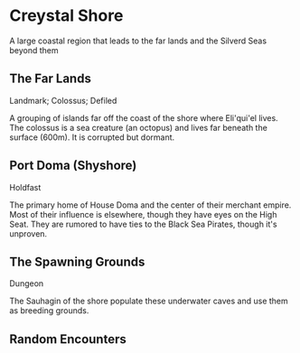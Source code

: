 # Creystal Shore

A large coastal region that leads to the far lands and the Silverd Seas beyond them

## The Far Lands

Landmark; Colossus; Defiled

A grouping of islands far off the coast of the shore where Eli'qui'el lives. The colossus is a sea creature (an octopus) and lives far beneath the surface (600m). It is corrupted but dormant.

## Port Doma (Shyshore)

Holdfast

The primary home of House Doma and the center of their merchant empire. Most of their influence is elsewhere, though they have eyes on the High Seat. They are rumored to have ties to the Black Sea Pirates, though it's unproven.

## The Spawning Grounds

Dungeon

The Sauhagin of the shore populate these underwater caves and use them as breeding grounds.

##

##

##

##

##

##

## Random Encounters